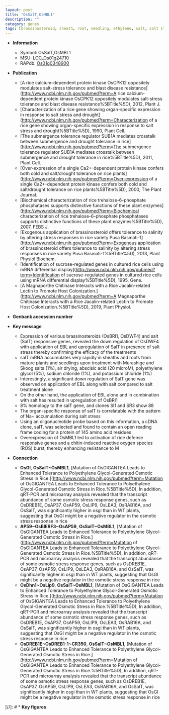 ```yaml
---
layout: post
title: "OsSalT,OsMBL1"
description: ""
category: genes
tags: [brassinosteroid, sheath, root, seedling, ethylene, salt, salt stress, potassium, resistance, defense, reactive oxygen species]
---
```


* **Information**  
    + Symbol: OsSalT,OsMBL1  
    + MSU: [LOC_Os01g24710](http://rice.plantbiology.msu.edu/cgi-bin/ORF_infopage.cgi?orf=LOC_Os01g24710)  
    + RAPdb: [Os01g0348900](http://rapdb.dna.affrc.go.jp/viewer/gbrowse_details/irgsp1?name=Os01g0348900)  

* **Publication**  
    + [A rice calcium-dependent protein kinase OsCPK12 oppositely modulates salt-stress tolerance and blast disease resistance](http://www.ncbi.nlm.nih.gov/pubmed?term=A rice calcium-dependent protein kinase OsCPK12 oppositely modulates salt-stress tolerance and blast disease resistance%5BTitle%5D), 2012, Plant J.
    + [Characterization of a rice gene showing organ-specific expression in response to salt stress and drought](http://www.ncbi.nlm.nih.gov/pubmed?term=Characterization of a rice gene showing organ-specific expression in response to salt stress and drought%5BTitle%5D), 1990, Plant Cell.
    + [The submergence tolerance regulator SUB1A mediates crosstalk between submergence and drought tolerance in rice](http://www.ncbi.nlm.nih.gov/pubmed?term=The submergence tolerance regulator SUB1A mediates crosstalk between submergence and drought tolerance in rice%5BTitle%5D), 2011, Plant Cell.
    + [Over-expression of a single Ca2+-dependent protein kinase confers both cold and salt/drought tolerance on rice plants](http://www.ncbi.nlm.nih.gov/pubmed?term=Over-expression of a single Ca2+-dependent protein kinase confers both cold and salt/drought tolerance on rice plants%5BTitle%5D), 2000, The Plant Journal.
    + [Biochemical characterization of rice trehalose-6-phosphate phosphatases supports distinctive functions of these plant enzymes](http://www.ncbi.nlm.nih.gov/pubmed?term=Biochemical characterization of rice trehalose-6-phosphate phosphatases supports distinctive functions of these plant enzymes%5BTitle%5D), 2007, FEBS J.
    + [Exogenous application of brassinosteroid offers tolerance to salinity by altering stress responses in rice variety Pusa Basmati-1](http://www.ncbi.nlm.nih.gov/pubmed?term=Exogenous application of brassinosteroid offers tolerance to salinity by altering stress responses in rice variety Pusa Basmati-1%5BTitle%5D), 2013, Plant Physiol Biochem.
    + [Identification of sucrose-regulated genes in cultured rice cells using mRNA differential display](http://www.ncbi.nlm.nih.gov/pubmed?term=Identification of sucrose-regulated genes in cultured rice cells using mRNA differential display%5BTitle%5D), 1995, Gene.
    + [A Magnaporthe Chitinase Interacts with a Rice Jacalin-related Lectin to Promote Host Colonization.](http://www.ncbi.nlm.nih.gov/pubmed?term=A Magnaporthe Chitinase Interacts with a Rice Jacalin-related Lectin to Promote Host Colonization.%5BTitle%5D), 2019, Plant Physiol.

* **Genbank accession number**  

* **Key message**  
    + Expression of various brassinosteroids (OsBRI1, OsDWF4) and salt (SalT) responsive genes, revealed the down regulation of OsDWF4 with application of EBL and upregulation of SalT in presence of salt stress thereby confirming the efficacy of the treatments
    + salT mRNA accumulates very rapidly in sheaths and roots from mature plants and seedlings upon treatment with Murashige and Skoog salts (1%), air drying, abscisic acid (20 microM), polyethylene glycol (5%), sodium chloride (1%), and potassium chloride (1%)
    + Interestingly, a significant down regulation of SalT gene was observed on application of EBL along with salt compared to salt treatment alone
    + On the other hand, the application of EBL alone and in combination with salt has resulted in upregulation of OsBRI1
    + 8% homology to the salT gene, and clones SI1 and SR3 show 88
    + The organ-specific response of salT is correlatable with the pattern of Na+ accumulation during salt stress
    + Using an oligonucleotide probe based on this information, a cDNA clone, salT, was selected and found to contain an open reading frame coding for a protein of 145 amino acid residues
    + Overexpression of OsMBL1 led to activation of rice defense responsive genes and a chitin-induced reactive oxygen species (ROS) burst, thereby enhancing resistance to M

* **Connection**  
    + __OsGI__, __OsSalT~OsMBL1__, [Mutation of OsGIGANTEA Leads to Enhanced Tolerance to Polyethylene Glycol-Generated Osmotic Stress in Rice.](http://www.ncbi.nlm.nih.gov/pubmed?term=Mutation of OsGIGANTEA Leads to Enhanced Tolerance to Polyethylene Glycol-Generated Osmotic Stress in Rice.%5BTitle%5D), In addition, qRT-PCR and microarray analysis revealed that the transcript abundance of some osmotic stress response genes, such as OsDREB1E, OsAP37, OsAP59, OsLIP9, OsLEA3, OsRAB16A, and OsSalT, was significantly higher in osgi than in WT plants, suggesting that OsGI might be a negative regulator in the osmotic stress response in rice
    + __AP59~OsBIERF3~OsAP59__, __OsSalT~OsMBL1__, [Mutation of OsGIGANTEA Leads to Enhanced Tolerance to Polyethylene Glycol-Generated Osmotic Stress in Rice.](http://www.ncbi.nlm.nih.gov/pubmed?term=Mutation of OsGIGANTEA Leads to Enhanced Tolerance to Polyethylene Glycol-Generated Osmotic Stress in Rice.%5BTitle%5D), In addition, qRT-PCR and microarray analysis revealed that the transcript abundance of some osmotic stress response genes, such as OsDREB1E, OsAP37, OsAP59, OsLIP9, OsLEA3, OsRAB16A, and OsSalT, was significantly higher in osgi than in WT plants, suggesting that OsGI might be a negative regulator in the osmotic stress response in rice
    + __OsDhn1~OsLip9__, __OsSalT~OsMBL1__, [Mutation of OsGIGANTEA Leads to Enhanced Tolerance to Polyethylene Glycol-Generated Osmotic Stress in Rice.](http://www.ncbi.nlm.nih.gov/pubmed?term=Mutation of OsGIGANTEA Leads to Enhanced Tolerance to Polyethylene Glycol-Generated Osmotic Stress in Rice.%5BTitle%5D), In addition, qRT-PCR and microarray analysis revealed that the transcript abundance of some osmotic stress response genes, such as OsDREB1E, OsAP37, OsAP59, OsLIP9, OsLEA3, OsRAB16A, and OsSalT, was significantly higher in osgi than in WT plants, suggesting that OsGI might be a negative regulator in the osmotic stress response in rice
    + __OsDREB1E~OsDREB1-1~CR350__, __OsSalT~OsMBL1__, [Mutation of OsGIGANTEA Leads to Enhanced Tolerance to Polyethylene Glycol-Generated Osmotic Stress in Rice.](http://www.ncbi.nlm.nih.gov/pubmed?term=Mutation of OsGIGANTEA Leads to Enhanced Tolerance to Polyethylene Glycol-Generated Osmotic Stress in Rice.%5BTitle%5D), In addition, qRT-PCR and microarray analysis revealed that the transcript abundance of some osmotic stress response genes, such as OsDREB1E, OsAP37, OsAP59, OsLIP9, OsLEA3, OsRAB16A, and OsSalT, was significantly higher in osgi than in WT plants, suggesting that OsGI might be a negative regulator in the osmotic stress response in rice

[//]: # * **Key figures**  


